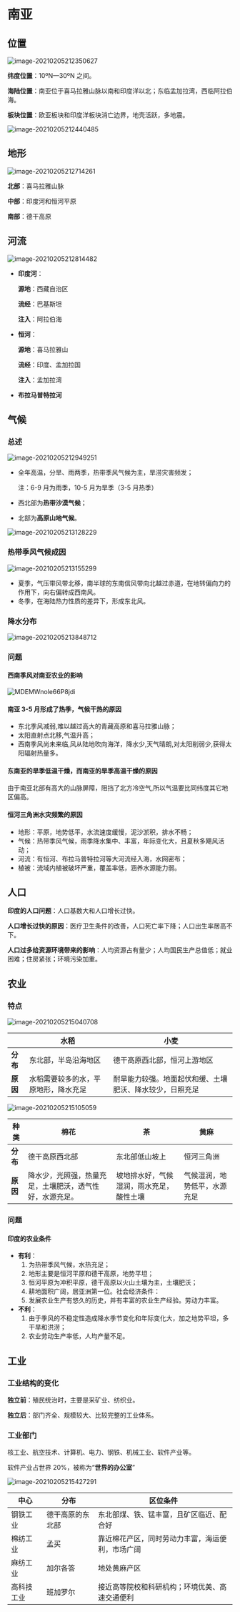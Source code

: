 # 南亚

## 位置

![image-20210205212350627](https://img-1251985644.image.myqcloud.com/images/image-20210205212350627.png)

**纬度位置**：10ºN—30ºN 之间。

**海陆位置**：南亚位于喜马拉雅山脉以南和印度洋以北；东临孟加拉湾，西临阿拉伯海。

**板块位置**：欧亚板块和印度洋板块消亡边界，地壳活跃，多地震。

![image-20210205212440485](https://img-1251985644.image.myqcloud.com/images/image-20210205212440485.png)

## 地形

![image-20210205212714261](https://img-1251985644.image.myqcloud.com/images/image-20210205212714261.png)

**北部**：喜马拉雅山脉

**中部**：印度河和恒河平原

**南部**：德干高原

## 河流

![image-20210205212814482](https://img-1251985644.image.myqcloud.com/images/image-20210205212814482.png)

- **印度河**：

  **源地**：西藏自治区

  **流经**：巴基斯坦

  **注入**：阿拉伯海

- **恒河**：

  **源地**：喜马拉雅山

  **流经**：印度、孟加拉国

  **注入**：孟加拉湾

- **布拉马普特拉河**

## 气候

### 总述

![image-20210205212949251](https://img-1251985644.image.myqcloud.com/images/image-20210205212949251.png)

- 全年高温，分旱、雨两季，热带季风气候为主，旱涝灾害频发；

  注：6-9 月为雨季，10-5 月为旱季（3-5 月热季）

- 西北部为**热带沙漠气候**；

- 北部为**高原山地气候**。

![image-20210205213128229](https://img-1251985644.image.myqcloud.com/images/image-20210205213128229.png)

### 热带季风气候成因

![image-20210205213155299](https://img-1251985644.image.myqcloud.com/images/image-20210205213155299.png)

- 夏季，气压带风带北移，南半球的东南信风带向北越过赤道，在地转偏向力的作用下，向右偏转成西南风。
- 冬季，在海陆热力性质的差异下，形成东北风。

### 降水分布

![image-20210205213848712](https://img-1251985644.image.myqcloud.com/images/image-20210205213848712.png)

### 问题

#### 西南季风对南亚农业的影响

![MDEMWnole66P8jdi](https://img-1251985644.image.myqcloud.com/images/MDEMWnole66P8jdi.png)

#### 南亚 3-5 月形成了热季，气候干热的原因

- 东北季风减弱,难以越过高大的青藏高原和喜马拉雅山脉；
- 太阳直射点北移,气温升高；
- 西南季风尚未来临,风从陆地吹向海洋，降水少,天气晴朗,对太阳削弱少,获得太阳辐射热量多。

#### 东南亚的旱季低温干燥，而南亚的旱季高温干燥的原因

由于南亚北部有高大的山脉屏障，阻挡了北方冷空气,所以气温要比同纬度其它地区偏高。

#### 恒河三角洲水灾频繁的原因

- 地形：平原，地势低平，水流速度缓慢，泥沙淤积，排水不畅；
- 气候：热带季风气候，雨季降水集中、丰富，年际变化大，且夏秋多飓风活动；
- 河流：有恒河、布拉马普特拉河等大河流经入海，水网密布；
- 植被：流域内植被破坏严重，覆盖率低，涵养水源能力弱。

## 人口

**印度的人口问题**：人口基数大和人口增长过快。

**人口增长过快的原因**：医疗卫生条件的改善，人口死亡率下降；人口出生率居高不下。

**人口过多给资源环境带来的影响**：人均资源占有量少；人均国民生产总值低；就业困难；住房紧张；环境污染加重。

## 农业

### 特点

![image-20210205215040708](https://img-1251985644.image.myqcloud.com/images/image-20210205215040708.png)

|          | **水稻**                             | **小麦**                                                 |
| -------- | ------------------------------------ | -------------------------------------------------------- |
| **分布** | 东北部，半岛沿海地区                 | 德干高原西北部，恒河上游地区                             |
| **原因** | 水稻需要较多的水，平原地形，降水充足 | 耐旱能力较强。地面起伏和缓、土壤肥沃、降水较少，日照充足 |

![image-20210205215105059](https://img-1251985644.image.myqcloud.com/images/image-20210205215105059.png)

| **种类** | **棉花**                                                 | **茶**                                   | **黄麻**                     |
| -------- | -------------------------------------------------------- | ---------------------------------------- | ---------------------------- |
| **分布** | 德干高原西北部                                           | 东北部低山坡上                           | 恒河三角洲                   |
| **原因** | 降水少，光照强，热量充足，土壤肥沃，透气性好，水源充足。 | 坡地排水好，气候湿润，雨水充足，酸性土壤 | 气候湿润，地势低平，水源充足 |

### 问题

#### 印度的农业条件

- **有利**：
  1. 为热带季风气候，水热充足；
  2. 地形主要是恒河平原和德干高原，地势平坦；
  3. 恒河平原为冲积平原，德干高原以火山土壤为主，土壤肥沃；
  4. 耕地面积广阔，居亚洲第一位。社会经济条件：
  5. 发展农业生产有悠久的历史，并有丰富的农业生产经验。劳动力丰富。
- **不利**：
  1. 由于季风的不稳定性造成降水季节变化和年际变化大，加之地势平坦，多干旱和洪涝；
  2. 农业劳动生产率低，人均产量不足。

## 工业

### 工业结构的变化

**独立前**：殖民统治时，主要是采矿业、纺织业。

**独立后**：部门齐全、规模较大、比较完整的工业体系。

### 工业部门

核工业、航空技术、计算机、电力、钢铁、机械工业、软件产业等。

软件产业占世界 20%，被称为“**世界的办公室**”

![image-20210205215427291](https://img-1251985644.image.myqcloud.com/images/image-20210205215427291.png)

| **中心**   | **分布**         | **区位条件**                                     |
| ---------- | ---------------- | ------------------------------------------------ |
| 钢铁工业   | 德干高原的东北部 | 东北部煤、铁、锰丰富，且矿区临近、配合好         |
| 棉纺工业   | 孟买             | 靠近棉花产区，同时劳动力丰富，海运便利，市场广阔 |
| 麻纺工业   | 加尔各答         | 地处黄麻产区                                     |
| 高科技工业 | 班加罗尔         | 接近高等院校和科研机构；环境优美、高速交通便利   |
